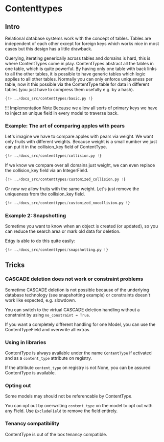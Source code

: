 # Contenttypes

## Intro

Relational database systems work with the concept of tables. Tables are independent of each other except
for foreign keys which works nice in most cases but this design has a little drawback.

Querying, iterating generically across tables and domains is hard, this is where ContentTypes come in play.
ContentTypes abstract all the tables in one table, which is quite powerful. By having
only one table with back links to all the other tables, it is possible to have generic tables which logic applies
to all other tables.
Normally you can only enforce uniqueness per table, now it this possible via the ContentType table for data
in different tables (you just have to compress them usefully e.g. by a hash).

```python
{!> ../docs_src/contenttypes/basic.py !}
```

!!! Implementation Note
    Because we allow all sorts of primary keys we have to inject an unique field in every model to traverse back.

### Example: The art of comparing apples with pears

Let's imagine we have to compare apples with pears via weight. We want only fruits with different weights.
Because weight is a small number we just can put it in the
collision_key field of ContentType.

```python
{!> ../docs_src/contenttypes/collision.py !}
```

If we know we compare over all domains just weight, we can
even replace the collision_key field via an IntegerField.

```python
{!> ../docs_src/contenttypes/customized_collision.py !}
```

Or now we allow fruits with the same weight. Let's just remove the uniqueness from the collision_key field.

```python
{!> ../docs_src/contenttypes/customized_nocollision.py !}
```

### Example 2: Snapshotting

Sometime you want to know when an object is created (or updated), so you can reduce the search area
or mark old data for deletion.

Edgy is able to do this quite easily:

```python
{!> ../docs_src/contenttypes/snapshotting.py !}
```

## Tricks

### CASCADE deletion does not work or constraint problems

Sometime CASCADE deletion is not possible because of the underlying database technology (see snapshotting example)
or constraints doesn't work like expected, e.g. slowdown.

You can switch to the virtual CASCADE deletion handling without a constraint by using `no_constraint = True`.

If you want a completely different handling for one Model, you can use the ContentTypeField and overwrite all extras.

### Using in libraries

ContentType is always available under the name `ContentType` if activated and as a `content_type` attribute on registry.

If the attribute `content_type` on registry is not None, you can be assured ContentType is available.


### Opting out

Some models may should not be referencable by ContentType.

You can opt out by overwriting `content_type` on the model to opt out with any Field.
Use `ExcludeField` to remove the field entirely.

### Tenancy compatibility

ContentType is out of the box tenancy compatible.
